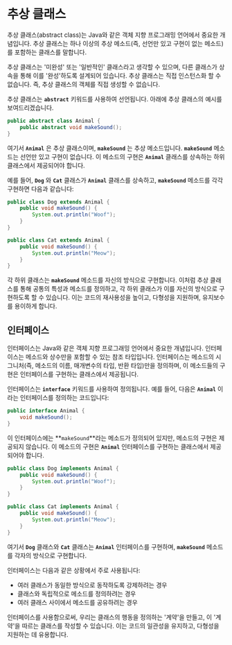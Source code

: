 # 추상 클래스

추상 클래스(abstract class)는 Java와 같은 객체 지향 프로그래밍 언어에서 중요한 개념입니다. 추상 클래스는 하나 이상의 추상 메소드(즉, 선언만 있고 구현이 없는 메소드)를 포함하는 클래스를 말합니다.

추상 클래스는 '미완성' 또는 '일반적인' 클래스라고 생각할 수 있으며, 다른 클래스가 상속을 통해 이를 '완성'하도록 설계되어 있습니다. 추상 클래스는 직접 인스턴스화 할 수 없습니다. 즉, 추상 클래스의 객체를 직접 생성할 수 없습니다.

추상 클래스는 **`abstract`** 키워드를 사용하여 선언됩니다. 아래에 추상 클래스의 예시를 보여드리겠습니다.

```java
public abstract class Animal {
    public abstract void makeSound();
}
```

여기서 **`Animal`** 은 추상 클래스이며, **`makeSound`** 는 추상 메소드입니다. **`makeSound`** 메소드는 선언만 있고 구현이 없습니다. 이 메소드의 구현은 **`Animal`** 클래스를 상속하는 하위 클래스에서 제공되어야 합니다.

예를 들어, **`Dog`** 와 **`Cat`** 클래스가 **`Animal`** 클래스를 상속하고, **`makeSound`** 메소드를 각각 구현하면 다음과 같습니다:

```java
public class Dog extends Animal {
    public void makeSound() {
        System.out.println("Woof");
    }
}

public class Cat extends Animal {
    public void makeSound() {
        System.out.println("Meow");
    }
}
```

각 하위 클래스는 **`makeSound`** 메소드를 자신의 방식으로 구현합니다. 이처럼 추상 클래스를 통해 공통의 특성과 메소드를 정의하고, 각 하위 클래스가 이를 자신의 방식으로 구현하도록 할 수 있습니다. 이는 코드의 재사용성을 높이고, 다형성을 지원하며, 유지보수를 용이하게 합니다.

## 인터페이스

인터페이스는 Java와 같은 객체 지향 프로그래밍 언어에서 중요한 개념입니다. 인터페이스는 메소드와 상수만을 포함할 수 있는 참조 타입입니다. 인터페이스는 메소드의 시그니처(즉, 메소드의 이름, 매개변수의 타입, 반환 타입)만을 정의하며, 이 메소드들의 구현은 인터페이스를 구현하는 클래스에서 제공됩니다.

인터페이스는 **`interface`** 키워드를 사용하여 정의됩니다. 예를 들어, 다음은 **`Animal`** 이라는 인터페이스를 정의하는 코드입니다:

```java
public interface Animal {
    void makeSound();
}
```

이 인터페이스에는 **`makeSound`**라는 메소드가 정의되어 있지만, 메소드의 구현은 제공되지 않습니다. 이 메소드의 구현은 **`Animal`** 인터페이스를 구현하는 클래스에서 제공되어야 합니다.

```java
public class Dog implements Animal {
    public void makeSound() {
        System.out.println("Woof");
    }
}

public class Cat implements Animal {
    public void makeSound() {
        System.out.println("Meow");
    }
}
```

여기서 **`Dog`** 클래스와 **`Cat`** 클래스는 **`Animal`** 인터페이스를 구현하며, **`makeSound`** 메소드를 각자의 방식으로 구현합니다.

인터페이스는 다음과 같은 상황에서 주로 사용됩니다:

- 여러 클래스가 동일한 방식으로 동작하도록 강제하려는 경우
- 클래스와 독립적으로 메소드를 정의하려는 경우
- 여러 클래스 사이에서 메소드를 공유하려는 경우

인터페이스를 사용함으로써, 우리는 클래스의 행동을 정의하는 '계약'을 만들고, 이 '계약'을 따르는 클래스를 작성할 수 있습니다. 이는 코드의 일관성을 유지하고, 다형성을 지원하는 데 유용합니다.